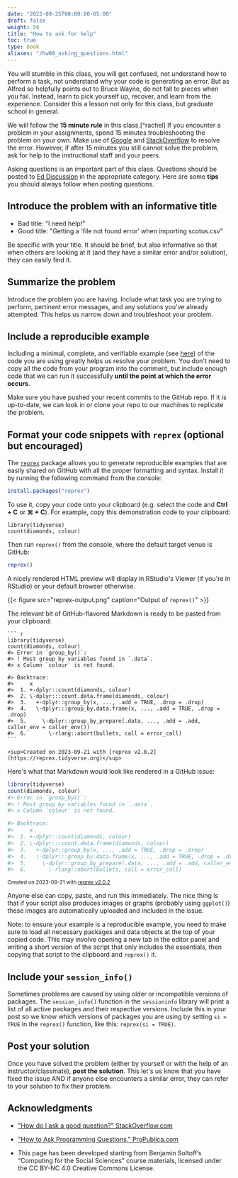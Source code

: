 ```yaml
---
date: "2022-09-25T00:00:00-05:00"
draft: false
weight: 50
title: "How to ask for help"
toc: true
type: book
aliases: "/hw00_asking_questions.html"
---
```




You will stumble in this class, you will get confused, not understand how to perform a task, not understand why your code is generating an error. But as Alfred so helpfully points out to Bruce Wayne, do not fall to pieces when you fail. Instead, learn to pick yourself up, recover, and learn from the experience. Consider this a lesson not only for this class, but graduate school in general.

We will follow the **15 minute rule** in this class.[^rachel] If you encounter a problem in your assignments, spend 15 minutes troubleshooting the problem on your own. Make use of [Google](https://www.google.com) and [StackOverflow](http://stackoverflow.com/) to resolve the error. However, if after 15 minutes you still cannot solve the problem, ask for help to the instructional staff and your peers.

Asking questions is an important part of this class. Questions should be posted to [Ed Discussion](https://edstem.org/us/courses/29905/discussion/) in the appropriate category. Here are some **tips** you should always follow when posting questions.

## Introduce the problem with an informative title

* Bad title: "I need help!"
* Good title: "Getting a 'file not found error' when importing scotus.csv"

Be specific with your title. It should be brief, but also informative so that when others are looking at it (and they have a similar error and/or solution), they can easily find it.

## Summarize the problem

Introduce the problem you are having. Include what task you are trying to perform, pertinent error messages, and any solutions you've already attempted. This helps us narrow down and troubleshoot your problem.

## Include a reproducible example

Including a minimal, complete, and verifiable example (see [here](http://stackoverflow.com/help/mcve)) of the code you are using greatly helps us resolve your problem. You don't need to copy all the code from your program into the comment, but include enough code that we can run it successfully **until the point at which the error occurs**.

Make sure you have pushed your recent commits to the GitHub repo. If it is up-to-date, we can look in or clone your repo to our machines to replicate the problem.

## Format your code snippets with `reprex` (optional but encouraged)

The [`reprex`](http://reprex.tidyverse.org/) package allows you to generate reproducible examples that are easily shared on GitHub with all the proper formatting and syntax. Install it by running the following command from the console:

```r
install.packages("reprex")
```

To use it, copy your code onto your clipboard (e.g. select the code and **Ctrl + C** or **⌘ + C**). For example, copy this demonstration code to your clipboard:






```
library(tidyverse)
count(diamonds, colour)
```

Then run `reprex()` from the console, where the default target venue is GitHub:


```r
reprex()
```

A nicely rendered HTML preview will display in RStudio's Viewer (if you're in RStudio) or your default browser otherwise.

{{< figure src="reprex-output.png" caption="Output of `reprex()`" >}}

The relevant bit of GitHub-flavored Markdown is ready to be pasted from your clipboard:


````
``` r
library(tidyverse)
count(diamonds, colour)
#> Error in `group_by()`:
#> ! Must group by variables found in `.data`.
#> x Column `colour` is not found.

#> Backtrace:
#>     x
#>  1. +-dplyr::count(diamonds, colour)
#>  2. \-dplyr:::count.data.frame(diamonds, colour)
#>  3.   +-dplyr::group_by(x, ..., .add = TRUE, .drop = .drop)
#>  4.   \-dplyr:::group_by.data.frame(x, ..., .add = TRUE, .drop = .drop)
#>  5.     \-dplyr::group_by_prepare(.data, ..., .add = .add, caller_env = caller_env())
#>  6.       \-rlang::abort(bullets, call = error_call)
```

<sup>Created on 2023-09-21 with [reprex v2.0.2](https://reprex.tidyverse.org)</sup>
````

Here's what that Markdown would look like rendered in a GitHub issue:


``` r
library(tidyverse)
count(diamonds, colour)
#> Error in `group_by()`:
#> ! Must group by variables found in `.data`.
#> x Column `colour` is not found.

#> Backtrace:
#>     x
#>  1. +-dplyr::count(diamonds, colour)
#>  2. \-dplyr:::count.data.frame(diamonds, colour)
#>  3.   +-dplyr::group_by(x, ..., .add = TRUE, .drop = .drop)
#>  4.   \-dplyr:::group_by.data.frame(x, ..., .add = TRUE, .drop = .drop)
#>  5.     \-dplyr::group_by_prepare(.data, ..., .add = .add, caller_env = caller_env())
#>  6.       \-rlang::abort(bullets, call = error_call)
```

<sup>Created on 2023-09-21 with [reprex v2.0.2](https://reprex.tidyverse.org)</sup>

Anyone else can copy, paste, and run this immediately. The nice thing is that if your script also produces images or graphs (probably using `ggplot()`) these images are automatically uploaded and included in the issue.

Note: to ensure your example is a reproducible example, you need to make sure to load all necessary packages and data objects at the top of your copied code. This may involve opening a new tab in the editor panel and writing a short version of the script that only includes the essentials, then copying that script to the clipboard and `reprex()` it.




## Include your `session_info()`

Sometimes problems are caused by using older or incompatible versions of packages. The `session_info()` function in the `sessioninfo` library will print a list of all active packages and their respective versions. Include this in your post so we know which versions of packages you are using by setting `si = TRUE` in the `reprex()` function, like this: `reprex(si = TRUE)`.

## Post your solution

Once you have solved the problem (either by yourself or with the help of an instructor/classmate), **post the solution**. This let's us know that you have fixed the issue AND if anyone else encounters a similar error, they can refer to your solution to fix their problem.

## Acknowledgments

* ["How do I ask a good question?" StackOverflow.com](http://stackoverflow.com/help/how-to-ask)
* ["How to Ask Programming Questions," ProPublica.com](https://www.propublica.org/nerds/item/how-to-ask-programming-questions)

* This page has been developed starting from Benjamin Soltoff’s “Computing for the Social Sciences” course materials, licensed under the CC BY-NC 4.0 Creative Commons License.
